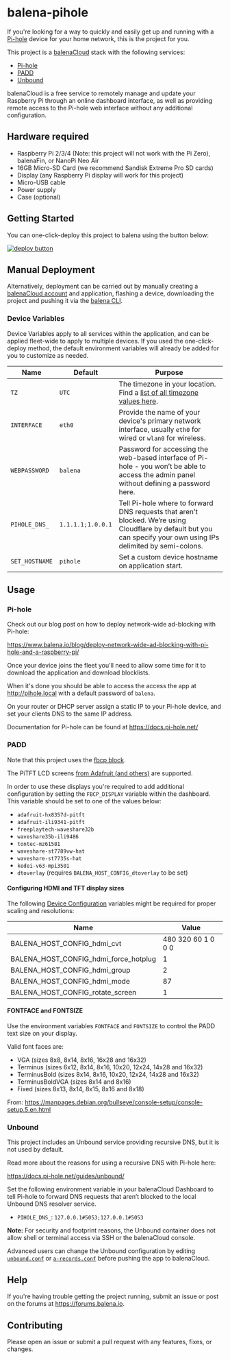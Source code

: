 # balena-pihole

If you're looking for a way to quickly and easily get up and running with a [Pi-hole](https://pi-hole.net/) device for your home network, this is the project for you.

This project is a [balenaCloud](https://www.balena.io/cloud) stack with the following services:

- [Pi-hole](https://pi-hole.net/)
- [PADD](https://github.com/pi-hole/PADD)
- [Unbound](https://unbound.net)

balenaCloud is a free service to remotely manage and update your Raspberry Pi through an online dashboard interface, as well as providing remote access to the Pi-hole web interface without any additional configuration.

## Hardware required

- Raspberry Pi 2/3/4 (Note: this project will not work with the Pi Zero), balenaFin, or NanoPi Neo Air
- 16GB Micro-SD Card (we recommend Sandisk Extreme Pro SD cards)
- Display (any Raspberry Pi display will work for this project)
- Micro-USB cable
- Power supply
- Case (optional)

## Getting Started

You can one-click-deploy this project to balena using the button below:

[![deploy button](https://balena.io/deploy.svg)](https://dashboard.balena-cloud.com/deploy?repoUrl=https://github.com/klutchell/balena-pihole&defaultDeviceType=raspberrypi3)

## Manual Deployment

Alternatively, deployment can be carried out by manually creating a [balenaCloud account](https://dashboard.balena-cloud.com) and application, flashing a device, downloading the project and pushing it via the [balena CLI](https://github.com/balena-io/balena-cli).

### Device Variables

Device Variables apply to all services within the application, and can be applied fleet-wide to apply to multiple devices. If you used the one-click-deploy method, the default environment variables will already be added for you to customize as needed.

| Name           | Default           | Purpose                                                                                                                                                            |
| -------------- | ----------------- | ------------------------------------------------------------------------------------------------------------------------------------------------------------------ |
| `TZ`           | `UTC`             | The timezone in your location. Find a [list of all timezone values here](https://en.wikipedia.org/wiki/List_of_tz_database_time_zones).                            |
| `INTERFACE`    | `eth0`            | Provide the name of your device's primary network interface, usually `eth0` for wired or `wlan0` for wireless.                                                     |
| `WEBPASSWORD`  | `balena`          | Password for accessing the web-based interface of Pi-hole - you won’t be able to access the admin panel without defining a password here.                          |
| `PIHOLE_DNS_`  | `1.1.1.1;1.0.0.1` | Tell Pi-hole where to forward DNS requests that aren’t blocked. We’re using Cloudflare by default but you can specify your own using IPs delimited by semi-colons. |
| `SET_HOSTNAME` | `pihole`          | Set a custom device hostname on application start.                                                                                                                 |

## Usage

### Pi-hole

Check out our blog post on how to deploy network-wide ad-blocking with Pi-hole:

<https://www.balena.io/blog/deploy-network-wide-ad-blocking-with-pi-hole-and-a-raspberry-pi/>

Once your device joins the fleet you'll need to allow some time for it to download the application and download blocklists.

When it's done you should be able to access the access the app at <http://pihole.local> with a default password of `balena`.

On your router or DHCP server assign a static IP to your Pi-hole device, and set your clients DNS to the same IP address.

Documentation for Pi-hole can be found at <https://docs.pi-hole.net/>

### PADD

Note that this project uses the [fbcp block](https://github.com/balenablocks/fbcp).

The PiTFT LCD screens [from Adafruit (and others)](https://www.adafruit.com/?q=pitft) are supported.

In order to use these displays you're required to add additional configuration by setting
the `FBCP_DISPLAY` variable within the dashboard. This variable should be set to one of the values below:

- `adafruit-hx8357d-pitft`
- `adafruit-ili9341-pitft`
- `freeplaytech-waveshare32b`
- `waveshare35b-ili9486`
- `tontec-mz61581`
- `waveshare-st7789vw-hat`
- `waveshare-st7735s-hat`
- `kedei-v63-mpi3501`
- `dtoverlay` (requires `BALENA_HOST_CONFIG_dtoverlay` to be set)

#### Configuring HDMI and TFT display sizes

The following [Device Configuration](https://www.balena.io/docs/learn/manage/configuration/#configuration-variables)
variables might be required for proper scaling and resolutions:

| Name                                  | Value              |
| ------------------------------------- | ------------------ |
| BALENA_HOST_CONFIG_hdmi_cvt           | 480 320 60 1 0 0 0 |
| BALENA_HOST_CONFIG_hdmi_force_hotplug | 1                  |
| BALENA_HOST_CONFIG_hdmi_group         | 2                  |
| BALENA_HOST_CONFIG_hdmi_mode          | 87                 |
| BALENA_HOST_CONFIG_rotate_screen      | 1                  |

#### FONTFACE and FONTSIZE

Use the environment variables `FONTFACE` and `FONTSIZE` to control the PADD text size on your display.

Valid font faces are:

- VGA (sizes 8x8, 8x14, 8x16, 16x28 and 16x32)
- Terminus (sizes 6x12, 8x14, 8x16, 10x20, 12x24, 14x28 and 16x32)
- TerminusBold (sizes 8x14, 8x16, 10x20, 12x24, 14x28 and 16x32)
- TerminusBoldVGA (sizes 8x14 and 8x16)
- Fixed (sizes 8x13, 8x14, 8x15, 8x16 and 8x18)

From: <https://manpages.debian.org/bullseye/console-setup/console-setup.5.en.html>

### Unbound

This project includes an Unbound service providing recursive DNS, but it is not used by default.

Read more about the reasons for using a recursive DNS with Pi-hole here:

<https://docs.pi-hole.net/guides/unbound/>

Set the following environment variable in your balenaCloud Dashboard to tell Pi-hole to forward DNS requests that aren’t blocked to the local Unbound DNS resolver service.

- `PIHOLE_DNS_`: `127.0.0.1#5053;127.0.0.1#5053`

**Note:** For security and footprint reasons, the Unbound container does not allow shell or terminal access via SSH or the balenaCloud console.

Advanced users can change the Unbound configuration by editing [`unbound.conf`](./unbound/unbound.conf) or [`a-records.conf`](./unbound/a-records.conf) before pushing the app to balenaCloud.

## Help

If you're having trouble getting the project running,
submit an issue or post on the forums at <https://forums.balena.io>.

## Contributing

Please open an issue or submit a pull request with any features, fixes, or changes.
